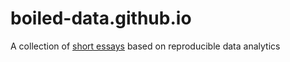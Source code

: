 # boiled-data.github.io
A collection of [short essays](https://boiled-data.github.io/) based on reproducible data analytics
